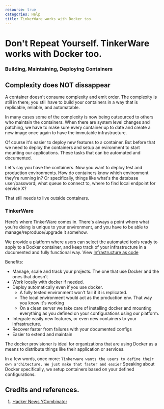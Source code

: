 ```yaml
---
resource: true
categories: Help
title: TinkerWare works with Docker too.
---
```


# Don't Repeat Yourself. TinkerWare works with Docker too.

### Building, Maintaining, Deploying Containers

## Complexity does NOT dissappear

A container doesn't consume complexity and emit order. The complexity is still in there; 
you still have to build your containers in a way that is replicable, reliable, and automatable.

In many cases some of the complexity is now being outsourced to others who maintain the containers.
When there are system level changes and patching, we have to make sure every container up to date and
create a new image once again to have the immutable infrastructure.

Of course it's easier to deploy new features to a container. But before that we need to deploy 
the containers and setup an evironment to start mounting our applications. These tasks that can be automated and documented.

Let's say you have the containers. Now you want to deploy test and production environments.
How do containers know which environment they're running in? Or specifically, 
things like what's the database user/password, what queue to connect to, where to find local 
endpoint for service X? 

That still needs to live outside containers. 

### TinkerWare

Here's where TinkerWare comes in. There's always a point where what you're doing is unique 
to your environment, and you have to be able to manage/reproduce/upgrade it somehow.

We provide a platform where users can select the automated tools ready to apply to a Docker container,
and keep track of your infrastructure in a documented and fully functional way.
View [Infrastructure as code](https://en.wikipedia.org/wiki/Infrastructure_as_Code)

Benefits:
  - Manage, scale and track your projects. The one that use Docker and the ones that doesn't
  - Work locally with docker if needed.
  - Deploy automatically even if you use docker.
    * A fully tested environment won't fail if it is replicated.
    * The local environment would act as the production env. That way you know it's working
    * On a clean server we take care of installing docker and mounting everything as you defined
    on your configurations using our platform. 
  - Integrate easily new features, or even new containers to your infrastructure.
  - Recover faster from failures with your documented configs
  - Easier to extend and maintain
  

The docker provisioner is ideal for organizations that are using Docker 
as a means to distribute things like their application or services. 

In a few words, once more: 
   `Tinkerware wants the users to define their own architecture. We just make that faster and easier`
Speaking about Docker specifically, we setup containers based on your defined configurations.

## Credits and references.

1. [Hacker News YCombinator](https://news.ycombinator.com/item?id=11963268)
